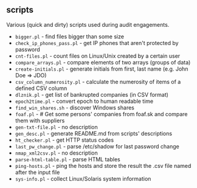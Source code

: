 scripts
-------

Various (quick and dirty) scripts used during audit engagements.

* `bigger.pl` - find files bigger than some size
* `check_ip_phones_pass.pl` - get IP phones that aren't protected by password
* `cnt-files.pl` - count files on Linux/Unix created by a certain user
* `compare_arrays.pl` - compare elements of two arrays (groups of data)
* `create-initials.pl` - generate initials from first, last name (e.g. John Doe => JDO)
* `csv_column_numerosity.pl` - calculate the numerosity of items of a defined CSV column
* `dlznik.pl` - get list of bankrupted companies (in CSV format)
* `epoch2time.pl` - convert epoch to human readable time
* `find_win_shares.sh` - discover Windows shares
* `foaf.pl` - # Get some persons' companies from foaf.sk and compare them with suppliers
* `gen-txt-file.pl` - no description
* `gen_desc.pl` - generate README.md from scripts' descriptions
* `ht_checker.pl` - get HTTP status codes
* `last_pw_change.pl` - parse /etc/shadow for last password change
* `nmap_xml2csv.pl` - no description
* `parse-html-table.pl` - parse HTML tables
* `ping-hosts.pl` - ping the hosts and store the result the .csv file named after the input file
* `sys-info.pl` - collect Linux/Solaris system information
